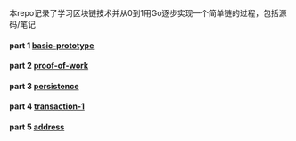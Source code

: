 
本repo记录了学习区块链技术并从0到1用Go逐步实现一个简单链的过程，包括源码/笔记


#### part 1 [basic-prototype](https://github.com/ReisenTM/BlockChain-learning/blob/main/part-1/basic-prototype.md)
#### part 2 [proof-of-work](https://github.com/ReisenTM/BlockChain-learning/blob/main/part-2/proof-of-work.md)
#### part 3 [persistence](https://github.com/ReisenTM/BlockChain-learning/blob/main/part-3/persistence-and-cli.md)
#### part 4 [transaction-1](https://github.com/ReisenTM/Blockchain-learning/blob/main/part-4/transaction-1.md)
#### part 5 [address](https://github.com/ReisenTM/Blockchain-learning/blob/main/part-5/address.md)
